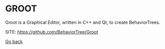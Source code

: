 # GROOT

 Groot is a Graphical Editor, written in C++ and Qt,
 to create BehaviorTrees.

 SITE: https://github.com/BehaviorTree/Groot

 [Go back](https://portable-linux-apps.github.io/apps.html)
